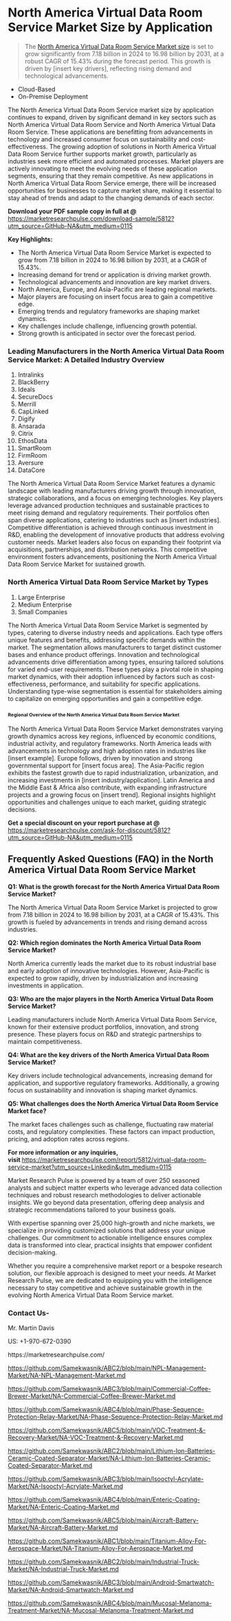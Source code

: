 <h1>North America Virtual Data Room Service Market&nbsp;Size by Application</h1><blockquote><p>The <a href="https://marketresearchpulse.com/download-sample/5812?utm_source=GitHub-NA&amp;utm_medium=0115">North America Virtual Data Room Service Market size</a> is set to grow significantly from 7.18 billion in 2024 to 16.98 billion by 2031, at a robust CAGR of 15.43% during the forecast period. This growth is driven by [insert key drivers], reflecting rising demand and technological advancements.</p></blockquote><ul><li>Cloud-Based<li> On-Premise Deployment</li></ul><p>The North America Virtual Data Room Service market size by application continues to expand, driven by significant demand in key sectors such as North America Virtual Data Room Service and North America Virtual Data Room Service. These applications are benefitting from advancements in technology and increased consumer focus on sustainability and cost-effectiveness. The growing adoption of solutions in North America Virtual Data Room Service further supports market growth, particularly as industries seek more efficient and automated processes. Market players are actively innovating to meet the evolving needs of these application segments, ensuring that they remain competitive. As new applications in North America Virtual Data Room Service emerge, there will be increased opportunities for businesses to capture market share, making it essential to stay ahead of trends and adapt to the changing demands of each sector.</p><p><strong>Download your PDF sample copy in full at @ </strong><a href="https://marketresearchpulse.com/download-sample/5812?utm_source=GitHub-NA&amp;utm_medium=0115">https://marketresearchpulse.com/download-sample/5812?utm_source=GitHub-NA&amp;utm_medium=0115</a></p><p><strong>Key Highlights: </strong></p><ul><li>The North America Virtual Data Room Service Market is expected to grow from 7.18 billion in 2024 to 16.98 billion by 2031, at a CAGR of 15.43%.</li><li>Increasing demand for trend or application is driving market growth.</li><li>Technological advancements and innovation are key market drivers.</li><li>North America, Europe, and Asia-Pacific are leading regional markets.</li><li>Major players are focusing on insert focus area to gain a competitive edge.</li><li>Emerging trends and regulatory frameworks are shaping market dynamics.</li><li>Key challenges include challenge, influencing growth potential.</li><li>Strong growth is anticipated in sector over the forecast period.</li></ul><h3>Leading Manufacturers in the North America Virtual Data Room Service Market: A Detailed Industry Overview</h3><ol><li>Intralinks</li><li>BlackBerry</li><li>Ideals</li><li>SecureDocs</li><li>Merrill</li><li>CapLinked</li><li>Digify</li><li>Ansarada</li><li>Citrix</li><li>EthosData</li><li>SmartRoom</li><li>FirmRoom</li><li>Aversure</li><li>DataCore</li></ol><div class="flex max-w-full flex-col flex-grow"><div class="min-h-8 text-message flex w-full flex-col items-end gap-2 whitespace-normal break-words [.text-message+&amp;]:mt-5" dir="auto" data-message-author-role="assistant" data-message-id="fd8432e4-4910-450d-b182-61b7bfb0a01f" data-message-model-slug="gpt-4o"><div class="flex w-full flex-col gap-1 empty:hidden first:pt-[3px]"><div class="markdown prose w-full break-words dark:prose-invert light"><p>The North America Virtual Data Room Service Market features a dynamic landscape with leading manufacturers driving growth through innovation, strategic collaborations, and a focus on emerging technologies. Key players leverage advanced production techniques and sustainable practices to meet rising demand and regulatory requirements. Their portfolios often span diverse applications, catering to industries such as [insert industries]. Competitive differentiation is achieved through continuous investment in R&amp;D, enabling the development of innovative products that address evolving customer needs. Market leaders also focus on expanding their footprint via acquisitions, partnerships, and distribution networks. This competitive environment fosters advancements, positioning the North America Virtual Data Room Service Market for sustained growth.</p></div></div></div></div><h3>North America Virtual Data Room Service Market by Types</h3><ol><li>Large Enterprise<li> Medium Enterprise<li> Small Companies</li></ol><div class="flex max-w-full flex-col flex-grow"><div class="min-h-8 text-message flex w-full flex-col items-end gap-2 whitespace-normal break-words [.text-message+&amp;]:mt-5" dir="auto" data-message-author-role="assistant" data-message-id="084470be-0bb7-4664-bddf-5156b4f41249" data-message-model-slug="gpt-4o-mini"><div class="flex w-full flex-col gap-1 empty:hidden first:pt-[3px]"><div class="markdown prose w-full break-words dark:prose-invert light"><p>The North America Virtual Data Room Service Market is segmented by types, catering to diverse industry needs and applications. Each type offers unique features and benefits, addressing specific demands within the market. The segmentation allows manufacturers to target distinct customer bases and enhance product offerings. Innovation and technological advancements drive differentiation among types, ensuring tailored solutions for varied end-user requirements. These types play a pivotal role in shaping market dynamics, with their adoption influenced by factors such as cost-effectiveness, performance, and suitability for specific applications. Understanding type-wise segmentation is essential for stakeholders aiming to capitalize on emerging opportunities and gain a competitive edge.</p></div></div></div></div><h3><span style="font-size: 11px;">Regional Overview of the North America Virtual Data Room Service Market</span></h3><div class="flex max-w-full flex-col flex-grow"><div class="min-h-8 text-message flex w-full flex-col items-end gap-2 whitespace-normal break-words [.text-message+&amp;]:mt-5" dir="auto" data-message-author-role="assistant" data-message-id="e9038762-ce64-4e30-91c9-9bd413514231" data-message-model-slug="gpt-4o-mini"><div class="flex w-full flex-col gap-1 empty:hidden first:pt-[3px]"><div class="markdown prose w-full break-words dark:prose-invert light"><p>The North America Virtual Data Room Service Market demonstrates varying growth dynamics across key regions, influenced by economic conditions, industrial activity, and regulatory frameworks. North America leads with advancements in technology and high adoption rates in industries like [insert example]. Europe follows, driven by innovation and strong governmental support for [insert focus area]. The Asia-Pacific region exhibits the fastest growth due to rapid industrialization, urbanization, and increasing investments in [insert industry/application]. Latin America and the Middle East &amp; Africa also contribute, with expanding infrastructure projects and a growing focus on [insert trend]. Regional insights highlight opportunities and challenges unique to each market, guiding strategic decisions.</p></div></div></div></div><p><strong>Get a special discount on your report purchase at @ </strong><a href="https://marketresearchpulse.com/ask-for-discount/5812?utm_source=GitHub-NA&amp;utm_medium=0115">https://marketresearchpulse.com/ask-for-discount/5812?utm_source=GitHub-NA&amp;utm_medium=0115</a></p><h2>Frequently Asked Questions (FAQ) in the North America Virtual Data Room Service Market</h2><p><strong>Q1: What is the growth forecast for the North America Virtual Data Room Service Market?</strong></p><p>The North America Virtual Data Room Service Market is projected to grow from 7.18 billion in 2024 to 16.98 billion by 2031, at a CAGR of 15.43%. This growth is fueled by advancements in trends and rising demand across industries.</p><p><strong>Q2: Which region dominates the North America Virtual Data Room Service Market?</strong></p><p>North America currently leads the market due to its robust industrial base and early adoption of innovative technologies. However, Asia-Pacific is expected to grow rapidly, driven by industrialization and increasing investments in application.</p><p><strong>Q3: Who are the major players in the North America Virtual Data Room Service Market?</strong></p><p>Leading manufacturers include North America Virtual Data Room Service, known for their extensive product portfolios, innovation, and strong presence. These players focus on R&amp;D and strategic partnerships to maintain competitiveness.</p><p><strong>Q4: What are the key drivers of the North America Virtual Data Room Service Market?</strong></p><p>Key drivers include technological advancements, increasing demand for application, and supportive regulatory frameworks. Additionally, a growing focus on sustainability and innovation is shaping market dynamics.</p><p><strong>Q5: What challenges does the North America Virtual Data Room Service Market face?</strong></p><p>The market faces challenges such as challenge, fluctuating raw material costs, and regulatory complexities. These factors can impact production, pricing, and adoption rates across regions.</p><p><strong>For more information or any inquiries, visit&nbsp;</strong><a href="https://marketresearchpulse.com/report/5812/virtual-data-room-service-market?utm_source=Linkedin&utm_medium=0115">https://marketresearchpulse.com/report/5812/virtual-data-room-service-market?utm_source=Linkedin&utm_medium=0115</a></p><p>Market Research Pulse is powered by a team of over 250 seasoned analysts and subject matter experts who leverage advanced data collection techniques and robust research methodologies to deliver actionable insights. We go beyond data presentation, offering deep analysis and strategic recommendations tailored to your business goals.</p><p>With expertise spanning over 25,000 high-growth and niche markets, we specialize in providing customized solutions that address your unique challenges. Our commitment to actionable intelligence ensures complex data is transformed into clear, practical insights that empower confident decision-making.</p><p>Whether you require a comprehensive market report or a bespoke research solution, our flexible approach is designed to meet your needs. At Market Research Pulse, we are dedicated to equipping you with the intelligence necessary to stay competitive and achieve sustainable growth in the evolving North America Virtual Data Room Service market.</p><h3><strong>Contact Us-</strong></h3><p>Mr. Martin Davis</p><p>US: +1-970-672-0390</p><p>https://marketresearchpulse.com/</p><p><a href="https://github.com/Samekwasnik/ABC2/blob/main/NPL-Management-Market/NA-NPL-Management-Market.md">https://github.com/Samekwasnik/ABC2/blob/main/NPL-Management-Market/NA-NPL-Management-Market.md</a></p><p><a href="https://github.com/Samekwasnik/ABC3/blob/main/Commercial-Coffee-Brewer-Market/NA-Commercial-Coffee-Brewer-Market.md">https://github.com/Samekwasnik/ABC3/blob/main/Commercial-Coffee-Brewer-Market/NA-Commercial-Coffee-Brewer-Market.md</a></p><p><a href="https://github.com/Samekwasnik/ABC4/blob/main/Phase-Sequence-Protection-Relay-Market/NA-Phase-Sequence-Protection-Relay-Market.md">https://github.com/Samekwasnik/ABC4/blob/main/Phase-Sequence-Protection-Relay-Market/NA-Phase-Sequence-Protection-Relay-Market.md</a></p><p><a href="https://github.com/Samekwasnik/ABC5/blob/main/VOC-Treatment-&-Recovery-Market/NA-VOC-Treatment-&-Recovery-Market.md">https://github.com/Samekwasnik/ABC5/blob/main/VOC-Treatment-&-Recovery-Market/NA-VOC-Treatment-&-Recovery-Market.md</a></p><p><a href="https://github.com/Samekwasnik/ABC2/blob/main/Lithium-Ion-Batteries-Ceramic-Coated-Separator-Market/NA-Lithium-Ion-Batteries-Ceramic-Coated-Separator-Market.md">https://github.com/Samekwasnik/ABC2/blob/main/Lithium-Ion-Batteries-Ceramic-Coated-Separator-Market/NA-Lithium-Ion-Batteries-Ceramic-Coated-Separator-Market.md</a></p><p><a href="https://github.com/Samekwasnik/ABC3/blob/main/Isooctyl-Acrylate-Market/NA-Isooctyl-Acrylate-Market.md">https://github.com/Samekwasnik/ABC3/blob/main/Isooctyl-Acrylate-Market/NA-Isooctyl-Acrylate-Market.md</a></p><p><a href="https://github.com/Samekwasnik/ABC4/blob/main/Enteric-Coating-Market/NA-Enteric-Coating-Market.md">https://github.com/Samekwasnik/ABC4/blob/main/Enteric-Coating-Market/NA-Enteric-Coating-Market.md</a></p><p><a href="https://github.com/Samekwasnik/ABC5/blob/main/Aircraft-Battery-Market/NA-Aircraft-Battery-Market.md">https://github.com/Samekwasnik/ABC5/blob/main/Aircraft-Battery-Market/NA-Aircraft-Battery-Market.md</a></p><p><a href="https://github.com/Samekwasnik/ABC1/blob/main/Titanium-Alloy-For-Aerospace-Market/NA-Titanium-Alloy-For-Aerospace-Market.md">https://github.com/Samekwasnik/ABC1/blob/main/Titanium-Alloy-For-Aerospace-Market/NA-Titanium-Alloy-For-Aerospace-Market.md</a></p><p><a href="https://github.com/Samekwasnik/ABC2/blob/main/Industrial-Truck-Market/NA-Industrial-Truck-Market.md">https://github.com/Samekwasnik/ABC2/blob/main/Industrial-Truck-Market/NA-Industrial-Truck-Market.md</a></p><p><a href="https://github.com/Samekwasnik/ABC3/blob/main/Android-Smartwatch-Market/NA-Android-Smartwatch-Market.md">https://github.com/Samekwasnik/ABC3/blob/main/Android-Smartwatch-Market/NA-Android-Smartwatch-Market.md</a></p><p><a href="https://github.com/Samekwasnik/ABC4/blob/main/Mucosal-Melanoma-Treatment-Market/NA-Mucosal-Melanoma-Treatment-Market.md">https://github.com/Samekwasnik/ABC4/blob/main/Mucosal-Melanoma-Treatment-Market/NA-Mucosal-Melanoma-Treatment-Market.md</a></p>
